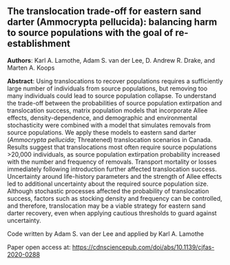 ## The translocation trade-off for eastern sand darter (Ammocrypta pellucida): balancing harm to source populations with the goal of re-establishment
**Authors**: Karl A. Lamothe, Adam S. van der Lee, D. Andrew R. Drake, and Marten A. Koops

**Abstract**: Using translocations to recover populations requires a sufficiently large number of individuals from source populations, but removing too many individuals could lead to source population collapse. To understand the trade-off between the probabilities of source population extirpation and translocation success, matrix population models that incorporate Allee effects, density-dependence, and demographic and environmental stochasticity were combined with a model that simulates removals from source populations. We apply these models to eastern sand darter (*Ammocrypta pellucida*; Threatened) translocation scenarios in Canada. Results suggest that translocations most often require source populations >20,000 individuals, as source population extirpation probability increased with the number and frequency of removals. Transport mortality or losses immediately following introduction further affected translocation success. Uncertainty around life-history parameters and the strength of Allee effects led to additional uncertainty about the required source population size. Although stochastic processes affected the probability of translocation success, factors such as stocking density and frequency can be controlled, and therefore, translocation may be a viable strategy for eastern sand darter recovery, even when applying cautious thresholds to guard against uncertainty.

Code written by Adam S. van der Lee and applied by Karl A. Lamothe

Paper open access at: https://cdnsciencepub.com/doi/abs/10.1139/cjfas-2020-0288